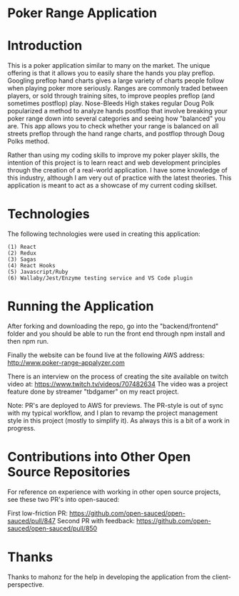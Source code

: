# Poker Range Application

# Introduction

This is a poker application similar to many on the market. The unique offering is that it allows you to easily
share the hands you play preflop. Googling preflop hand charts gives a large variety of charts people follow when
playing poker more seriously. Ranges are commonly traded between players, or sold through training sites, to improve
peoples preflop (and sometimes postflop) play. Nose-Bleeds High stakes regular Doug Polk popularized a method to analyze
hands postflop that involve breaking your poker range down into several categories and seeing how "balanced" you are.
This app allows you to check whether your range is balanced on all streets preflop through the hand range charts, and postflop
through Doug Polks method.

Rather than using my coding skills to improve my poker player skills, the intention of this project is to learn react and web development
principles through the creation of a real-world application. I have some knowledge of this industry, although I am very out of practice
with the latest theories. This application is meant to act as a showcase of my current coding skillset.

# Technologies

The following technologies were used in creating this application:

```
(1) React
(2) Redux
(3) Sagas
(4) React Hooks
(5) Javascript/Ruby
(6) Wallaby/Jest/Enzyme testing service and VS Code plugin
```

# Running the Application

After forking and downloading the repo, go into the "backend/frontend" folder and you should be able to run the front end through npm install and then npm run.

Finally the website can be found live at the following AWS address: http://www.poker-range-appalyzer.com

There is an interview on the process of creating the site available on twitch video at: https://www.twitch.tv/videos/707482634
The video was a project feature done by streamer "tbdgamer" on my react project.

Note: PR's are deployed to AWS for previews. The PR-style is out of sync with my typical workflow, and I plan to revamp
the project management style in this project (mostly to simplify it). As always this is a bit of a work in progress.

# Contributions into Other Open Source Repositories

For reference on experience with working in other open source projects, see these two PR's into open-sauced:

First low-friction PR: https://github.com/open-sauced/open-sauced/pull/847
Second PR with feedback: https://github.com/open-sauced/open-sauced/pull/850

# Thanks
Thanks to mahonz for the help in developing the application from the client-perspective.
